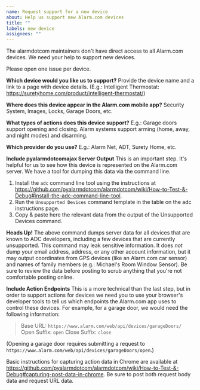 ```yaml
---
name: Request support for a new device
about: Help us support new Alarm.com devices
title: ""
labels: new device
assignees: ""
---
```


The alarmdotcom maintainers don't have direct access to all Alarm.com devices. We need your help to support new devices.

Please open one issue per device.

**Which device would you like us to support?**
Provide the device name and a link to a page with device details.
(E.g.: Intelligent Thermostat: https://suretyhome.com/product/intelligent-thermostat/)

**Where does this device appear in the Alarm.com mobile app?**
Security System, Images, Locks, Garage Doors, etc.

**What types of actions does this device support?**
E.g.: Garage doors support opening and closing. Alarm systems support arming (home, away, and night modes) and disarming.

**Which provider do you use?**
E.g.: Alarm Net, ADT, Surety Home, etc.

**Include pyalarmdotcomajax Server Output**
This is an important step. It's helpful for us to see how this device is represented on the Alarm.com server. We have a tool for dumping this data via the command line.

1. Install the `adc` command line tool using the instructions at https://github.com/pyalarmdotcom/alarmdotcom/wiki/How-to-Test-&-Debug#install-the-adc-command-line-tool.
2. Run the `Unsupported Devices` command template in the table on the adc instructions page.
3. Copy & paste here the relevant data from the output of the Unsupported Devices command.

**Heads Up!** The above command dumps server data for all devices that are known to ADC developers, including a few devices that are currently unsupported. This command may leak sensitive information. It does _not_ dump your email address, address, or any other account information, but it may output coordinates from GPS devices (like an Alarm.com car sensor) and names of family members (e.g.: Michael's Room Window Sensor). Be sure to review the data before posting to scrub anything that you're not comfortable posting online.

**Include Action Endpoints**
This is a more technical than the last step, but in order to support actions for devices we need you to use your browser's developer tools to tell us which endpoints the Alarm.com app uses to control these devices. For example, for a garage door, we would need the following information:

> Base URL: `https://www.alarm.com/web/api/devices/garageDoors/`
> Open Suffix: `open`
> Close Suffix: `close`

(Opening a garage door requires submitting a request to `https://www.alarm.com/web/api/devices/garageDoors/open`.)

Basic instructions for capturing action data in Chrome are available at https://github.com/pyalarmdotcom/alarmdotcom/wiki/How-to-Test-&-Debug#capturing-post-data-in-chrome. Be sure to post both request body data and request URL data.
